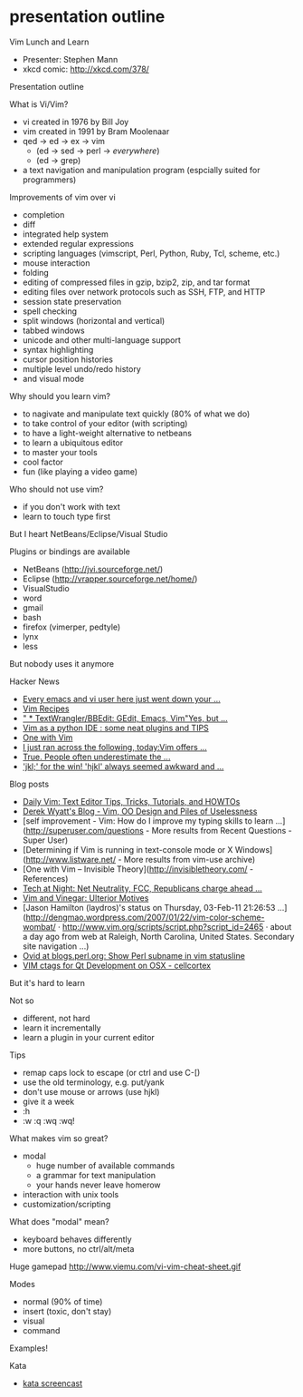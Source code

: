 # presentation outline
Vim Lunch and Learn
- Presenter: Stephen Mann
- xkcd comic: http://xkcd.com/378/

Presentation outline

What is Vi/Vim?
- vi created in 1976 by Bill Joy
- vim created in 1991 by Bram Moolenaar
- qed -> ed -> ex -> vim
  - (ed -> sed -> perl -> *everywhere*)
  - (ed -> grep)
- a text navigation and manipulation program (espcially suited for programmers)

Improvements of vim over vi

- completion
- diff
- integrated help system
- extended regular expressions
- scripting languages (vimscript, Perl, Python, Ruby, Tcl, scheme, etc.)
- mouse interaction
- folding
- editing of compressed files in gzip, bzip2, zip, and tar format
- editing files over network protocols such as SSH, FTP, and HTTP
- session state preservation
- spell checking
- split windows (horizontal and vertical)
- tabbed windows
- unicode and other multi-language support
- syntax highlighting
- cursor position histories
- multiple level undo/redo history
- and visual mode

Why should you learn vim?

- to nagivate and manipulate text quickly (80% of what we do)
- to take control of your editor (with scripting)
- to have a light-weight alternative to netbeans
- to learn a ubiquitous editor
- to master your tools
- cool factor
- fun (like playing a video game)

Who should not use vim?

- if you don't work with text
- learn to touch type first

But I heart NetBeans/Eclipse/Visual Studio

Plugins or bindings are available
- NetBeans (http://jvi.sourceforge.net/)
- Eclipse (http://vrapper.sourceforge.net/home/)
- VisualStudio
- word
- gmail
- bash
- firefox (vimerper, pedtyle)
- lynx
- less

But nobody uses it anymore

Hacker News
- [Every emacs and vi user here just went down your ...](news.ycombinator.com/item?id=2154405)
- [Vim Recipes](news.ycombinator.com/item?id=2080342)
- [" * TextWrangler/BBEdit: GEdit, Emacs, Vim"Yes, but ...](news.ycombinator.com/item?id=2148789)
- [Vim as a python IDE : some neat plugins and TIPS](news.ycombinator.com/item?id=2130688)
- [One with Vim](news.ycombinator.com/item?id=2148742)
- [I just ran across the following, today:Vim offers ...](news.ycombinator.com/item?id=2081482)
- [True. People often underestimate the ...](news.ycombinator.com/item?id=2081113)
- ['jkl;' for the win! 'hjkl' always seemed awkward and ...](news.ycombinator.net/item?id=2055369)

Blog posts
- [Daily Vim: Text Editor Tips, Tricks, Tutorials, and HOWTOs](dailyvim.blogspot.com/)
- [Derek Wyatt's Blog - Vim, OO Design and Piles of Uselessness](www.derekwyatt.org/)
- [self improvement - Vim: How do I improve my typing skills to learn ...](http://superuser.com/questions - More results from Recent Questions - Super User)
- [Determining if Vim is running in text-console mode or X Windows](http://www.listware.net/ - More results from vim-use archive)
- [One with Vim – Invisible Theory](http://invisibletheory.com/ - References)
- [Tech at Night: Net Neutrality, FCC, Republicans charge ahead ...](http://www.redstate.com/)
- [Vim and Vinegar: Ulterior Motives](http://vimandvinegar.blogspot.com/)
- [Jason Hamilton (laydros)'s status on Thursday, 03-Feb-11 21:26:53 ...](http://dengmao.wordpress.com/2007/01/22/vim-color-scheme-wombat/ · http://www.vim.org/scripts/script.php?script_id=2465 · about a day ago from web at Raleigh, North Carolina, United States. Secondary site navigation ...)
- [Ovid at blogs.perl.org: Show Perl subname in vim statusline](http://planet.perl.org/)
- [VIM ctags for Qt Development on OSX - cellcortex](http://www.cellcortex.com/)

But it's hard to learn

Not so
- different, not hard
- learn it incrementally
- learn a plugin in your current editor

Tips
- remap caps lock to escape (or ctrl and use C-[)
- use the old terminology, e.g. put/yank
- don't use mouse or arrows (use hjkl)
- give it a week
- :h
- :w :q :wq :wq!

What makes vim so great?
- modal
  - huge number of available commands
  - a grammar for text manipulation
  - your hands never leave homerow
- interaction with unix tools
- customization/scripting

What does "modal" mean?

- keyboard behaves differently
- more buttons, no ctrl/alt/meta

Huge gamepad
http://www.viemu.com/vi-vim-cheat-sheet.gif

Modes
- normal (90% of time)
- insert (toxic, don't stay)
- visual
- command

Examples!

Kata

- [kata screencast](http://vimeo.com/8569257)
